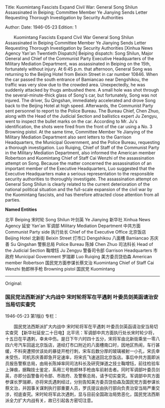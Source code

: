 Title: Kuomintang Fascists Expand Civil War: General Song Shilun Assassinated in Beiping; Committee Member Ye Jianying Sends Letter Requesting Thorough Investigation by Security Authorities

Author: 
Date: 1946-05-23
Edition: 1

　　Kuomintang Fascists Expand Civil War
    General Song Shilun Assassinated in Beiping
    Committee Member Ye Jianying Sends Letter Requesting Thorough Investigation by Security Authorities
    [Xinhua News Agency Yan'an Twentieth Dispatch] Beiping dispatch: Song Shilun, Major General and Chief of the Communist Party Executive Headquarters of the Military Mediation Department, was assassinated in Beiping on the 15th, fortunately without injury. At 6:45 p.m. that afternoon, General Song was returning to the Beijing Hotel from Beixin Street in car number 10846. When the car passed the south entrance of Bamiancao near Dengshikou, the traffic was very slow due to the crowded area. Unexpectedly, he was suddenly attacked by thugs ambushed there. A small hole was shot through the several-minute-thick glass of Song's car, but fortunately, Song was not injured. The driver, Su Qingshan, immediately accelerated and drove Song back to the Beijing Hotel at high speed. Afterwards, the Communist Party sent personnel to report to the Police Bureau. The Bureau Chief, Chen Zhuo, along with the Head of the Judicial Section and ballistics expert Ju Zengyu, went to inspect the bullet marks on the car. According to Mr. Ju's identification, the shots were fired from the front of the car using a No. 3 Browning pistol. At the same time, Committee Member Ye Jianying of the Military Mediation Department also sent letters to the Garrison Headquarters, the Municipal Government, and the Police Bureau, requesting a thorough investigation. Luo Ruiqing, Chief of Staff of the Communist Party in the Military Mediation Department, also informed the American member Robertson and Kuomintang Chief of Staff Cai Wenzhi of the assassination attempt on Song. Because the matter concerned the assassination of an important member of the Executive Headquarters, Luo suggested that the Executive Headquarters make a serious representation to the responsible security authorities to thoroughly investigate. The assassination attempt on General Song Shilun is clearly related to the current deterioration of the national political situation and the full-scale expansion of the civil war by the Kuomintang fascists, and has therefore attracted close attention from all parties.



**Named Entities**


北平	Beiping
宋时轮	Song Shilun
叶剑英	Ye Jianying
新华社	Xinhua News Agency
延安	Yan'an
军调部	Military Mediation Department
中共方面	Communist Party side
执行处长	Chief of the Executive Office
北京饭店	Beijing Hotel
北新街	Beixin Street
灯市口	Dengshikou
八面槽	Bamiancao
苏庆善	Su Qingshan
警察总局	Police Bureau
陈焯	Chen Zhuo
司法科长	Head of the Judicial Section
鞠增钰	Ju Zengyu
警备司令部	Garrison Headquarters
市政府	Municipal Government
罗瑞卿	Luo Ruiqing
美方委员饶伯森	American member Robertson
国民党方面参谋长蔡文治	Kuomintang Chief of Staff Cai Wenzhi
勃郎林手枪	Browning pistol
国民党	Kuomintang



<hr /> 

Original: 


### 国民党法西斯派扩大内战中  宋时轮将军在平遇刺  叶委员剑英函请治安当局切实查究

1946-05-23
第1版()
专栏：

　　国民党法西斯派扩大内战中
    宋时轮将军在平遇刺
    叶委员剑英函请治安当局切实查究
    【新华社延安二十日电】北平讯：军调部中共方面执行处长宋时轮少将，十五日在平遇刺，幸未中伤。是日下午六时四十五分，宋将军由北新街乘坐一零八四六号汽车回返北京饭店，道经灯市口附近的八面槽南口时，因地区热闹，车行甚缓，不料突遭预伏该处的暴徒开枪行刺，宋车后数分厚的玻璃被射一小孔，宋氏幸未受伤，司机苏庆善即急开足速率，将宋氏飞速送回北京饭店。事后中共方面即派员报告警察总局，由局长陈焯率同司法科长及研究弹道之技士鞠增钰，前往检验车上弹痕，据鞠技士鉴定，系用三号勃郎林手枪由车前射击者。同时军调部叶委员剑英，亦即分函警备司令部、市政府、及警察总局，请予切实查究。军调部中共方面参谋长罗瑞卿，亦将宋氏遇刺经过，分别告知美方委员饶伯森及国民党方面参谋长蔡文治，并因事关谋刺执行部重要人员，罗氏提议由执行部向负责治安当局严重交涉，彻底查究。宋时轮将军此次遇刺，显与目前全国政治局势恶化，国民党法西斯派全力扩大内战有关，故已引起各方密切注意。

